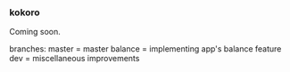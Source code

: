 ### kokoro
Coming soon.

branches:
master = master
balance = implementing app's balance feature
dev = miscellaneous improvements
